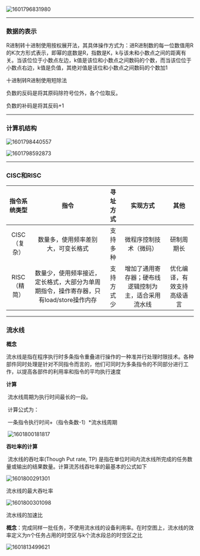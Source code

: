 ![1601796831980](C:\Users\hl2333\AppData\Roaming\Typora\typora-user-images\1601796831980.png)

---

### 数据的表示

R进制转十进制使用按权展开法，其具体操作方式为：进R进制数的每一位数值用R的K次方形式表示，即幂的底数是R，指数是K，k与该未和小数点之间的距离有关。当该位位于小数点左边，k值是该位和小数点之间数码的个数，而当该位位于小数点右边，k值是负值，其绝对值是该位和小数点之间数码的个数加1

十进制转R进制使用短除法

负数的反码是将其原码除符号位外，各个位取反。

负数的补码是将其反码+1

---

### 计算机结构

![1601798440557](C:\Users\hl2333\AppData\Roaming\Typora\typora-user-images\1601798440557.png)

![1601798592873](C:\Users\hl2333\AppData\Roaming\Typora\typora-user-images\1601798592873.png)

---

### CISC和RISC

| 指令系统类型 |                             指令                             |  寻址方式  |                       实现方式                       |            其他            |
| :----------: | :----------------------------------------------------------: | :--------: | :--------------------------------------------------: | :------------------------: |
| CISC（复杂） |              数量多，使用频率差别大，可变长格式              |  支持多种  |                微程序控制技术（微码）                |         研制周期长         |
| RISC（精简） | 数量少，使用频率接近，定长格式，大部分为单周期指令，操作寄存器，只有load/store操作内存 | 支持方式少 | 增加了通用寄存器；硬布线逻辑控制为主，适合采用流水线 | 优化编译，有效支持高级语言 |

---

### 流水线

**概念**

​	流水线是指在程序执行时多条指令重叠进行操作的一种准并行处理时限技术。各种部件同时处理是针对不同指令而言的，他们可同时为多条指令的不同部分进行工作，以提高各部件的利用率和指令的平均执行速度

**计算**

​	流水线周期为执行时间最长的一段。

​	计算公式为：

​	一条指令执行时间+（指令条数-1）*流水线周期

​	![1601800181817](C:\Users\hl2333\AppData\Roaming\Typora\typora-user-images\1601800181817.png)

**吞吐率的计算**

​	流水线的吞吐率(Though Put rate, TP) 是指在单位时间内流水线所完成的任务数量或输出的结果数量。计算流苏线吞吐率的最基本的公式如下

![1601800291301](C:\Users\hl2333\AppData\Roaming\Typora\typora-user-images\1601800291301.png)

流水线的最大吞吐率

![1601800301098](C:\Users\hl2333\AppData\Roaming\Typora\typora-user-images\1601800301098.png)

流水线的加速比

**概念**：完成同样一批任务，不使用流水线的设备利用率。在时空图上，流水线的效率定义为n个任务占用的时空区与k个流水段总的时空区之比

![1601813499621](C:\Users\hl2333\AppData\Roaming\Typora\typora-user-images\1601813499621.png)

